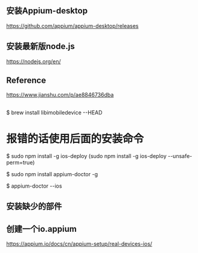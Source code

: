 ## 安装Appium-desktop
https://github.com/appium/appium-desktop/releases

## 安装最新版node.js
https://nodejs.org/en/

## Reference
https://www.jianshu.com/p/ae8846736dba

## 

$ brew install libimobiledevice --HEAD

# 报错的话使用后面的安装命令
$ sudo npm install -g ios-deploy (sudo npm install -g ios-deploy --unsafe-perm=true)

$ sudo npm install appium-doctor -g

$ appium-doctor --ios
## 安装缺少的部件

## 创建一个io.appium
https://appium.io/docs/cn/appium-setup/real-devices-ios/